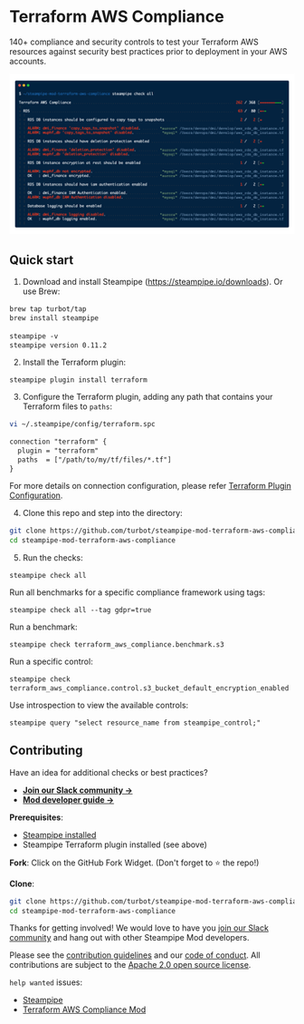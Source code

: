 # Terraform AWS Compliance

140+ compliance and security controls to test your Terraform AWS resources against security best practices prior to deployment in your AWS accounts.

![image](https://raw.githubusercontent.com/turbot/steampipe-mod-terraform-aws-compliance/main/docs/terraform_aws_compliance_console_output.png)

## Quick start

1) Download and install Steampipe (https://steampipe.io/downloads). Or use Brew:

```shell
brew tap turbot/tap
brew install steampipe

steampipe -v
steampipe version 0.11.2
```

2) Install the Terraform plugin:

```shell
steampipe plugin install terraform
```

3) Configure the Terraform plugin, adding any path that contains your Terraform files to `paths`:

```sh
vi ~/.steampipe/config/terraform.spc
```

```hcl
connection "terraform" {
  plugin = "terraform"
  paths  = ["/path/to/my/tf/files/*.tf"]
}
```

For more details on connection configuration, please refer [Terraform Plugin Configuration](https://hub.steampipe.io/plugins/turbot/terraform#configuration).

4) Clone this repo and step into the directory:

```sh
git clone https://github.com/turbot/steampipe-mod-terraform-aws-compliance.git
cd steampipe-mod-terraform-aws-compliance
```

5) Run the checks:

```shell
steampipe check all
```

Run all benchmarks for a specific compliance framework using tags:

```shell
steampipe check all --tag gdpr=true
```

Run a benchmark:

```shell
steampipe check terraform_aws_compliance.benchmark.s3
```

Run a specific control:

```shell
steampipe check terraform_aws_compliance.control.s3_bucket_default_encryption_enabled
```

Use introspection to view the available controls:
```
steampipe query "select resource_name from steampipe_control;"
```

## Contributing

Have an idea for additional checks or best practices?
- **[Join our Slack community →](https://steampipe.io/community/join)**
- **[Mod developer guide →](https://steampipe.io/docs/steampipe-mods/writing-mods.md)**

**Prerequisites**:
- [Steampipe installed](https://steampipe.io/downloads)
- Steampipe Terraform plugin installed (see above)

**Fork**:
Click on the GitHub Fork Widget. (Don't forget to :star: the repo!)

**Clone**:

```sh
git clone https://github.com/turbot/steampipe-mod-terraform-aws-compliance.git
cd steampipe-mod-terraform-aws-compliance
```

Thanks for getting involved! We would love to have you [join our Slack community](https://steampipe.io/community/join) and hang out with other Steampipe Mod developers.

Please see the [contribution guidelines](https://github.com/turbot/steampipe/blob/main/CONTRIBUTING.md) and our [code of conduct](https://github.com/turbot/steampipe/blob/main/CODE_OF_CONDUCT.md). All contributions are subject to the [Apache 2.0 open source license](https://github.com/turbot/steampipe-mod-aws-compliance/blob/main/LICENSE).

`help wanted` issues:
- [Steampipe](https://github.com/turbot/steampipe/labels/help%20wanted)
- [Terraform AWS Compliance Mod](https://github.com/turbot/steampipe-mod-terraform-aws-compliance/labels/help%20wanted)
